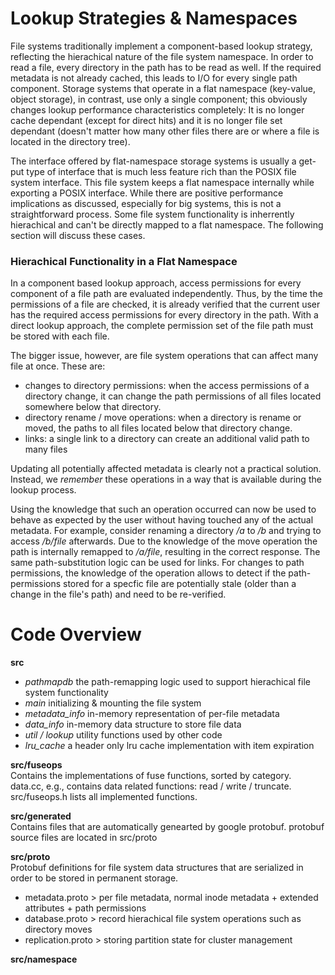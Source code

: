 # Lookup Strategies & Namespaces

File systems traditionally implement a component-based lookup strategy, reflecting the hierachical nature of the file system namespace. In order to read a file, every directory in the path has to be read as well. If the required metadata is not already cached, this leads to I/O for every single path component. Storage systems that operate in a flat namespace (key-value, object storage), in contrast, use only a single component; this obviously changes lookup performance characteristics completely: It is no longer cache dependant (except for direct hits) and it is no longer file set dependant (doesn't matter how many other files there are or where a file is located in the directory tree). 

The interface offered by flat-namespace storage systems is usually a get-put type of interface that is much less feature rich than the POSIX file system interface. This file system keeps a flat namespace internally while exporting a POSIX interface. While there are positive performance implications as discussed, especially for big systems, this is not a straightforward process. Some file system functionality is inherrently hierachical and can't be directly mapped to a flat namespace. The following section will discuss these cases. 


### Hierachical Functionality in a Flat Namespace

In a component based lookup approach, access permissions for every component of a file path are evaluated independently. Thus, by the time the permissions of a file are checked, it is already verified that the current user has the required access permissions for every directory in the path. With a direct lookup approach, the complete permission set of the file path must be stored with each file. 

The bigger issue, however, are file system operations that can affect many file at once. These are: 

+ changes to directory permissions: when the access permissions of a directory change, it can change the path permissions of all files located somewhere below that directory.
+ directory rename / move operations: when a directory is rename or moved, the paths to all files located below that directory change. 
+ links: a single link to a directory can create an additional valid path to many files

Updating all potentially affected metadata is clearly not a practical solution. Instead, we *remember* these operations in a way that is available during the lookup process. 

Using the knowledge that such an operation occurred can now be used to behave as expected by the user without having touched any of the actual metadata. For example, consider renaming a directory */a* to */b* and trying to access */b/file* afterwards. Due to the knowledge of the move operation the path is internally remapped to */a/file*, resulting in the correct response. The same path-substitution logic can be used for links. For changes to path permissions, the knowledge of the operation allows to detect if the path-permissions stored for a specfic file are potentially stale (older than a change in the file's path) and need to be re-verified. 

# Code Overview 
**src**
+ *pathmapdb* the path-remapping logic used to support hierachical file system functionality  
+ *main* initializing & mounting the file system  
+ *metadata_info* in-memory representation of per-file metadata  
+ *data_info* in-memory data structure to store file data  
+ *util / lookup* utility functions used by other code
+ *lru_cache* a header only lru cache implementation with item expiration    

**src/fuseops**  
Contains the implementations of fuse functions, sorted by category. data.cc, e.g., contains data related functions: read / write / truncate.  src/fuseops.h lists all implemented functions.

**src/generated**  
Contains files that are automatically genearted by google protobuf. protobuf source files are located in src/proto

**src/proto**  
Protobuf definitions for file system data structures that are serialized in order to be stored in permanent storage.
+ metadata.proto > per file metadata, normal inode metadata + extended attributes + path permissions
+ database.proto > record hierachical file system operations such as directory moves
+ replication.proto > storing partition state for cluster management

**src/namespace** 


